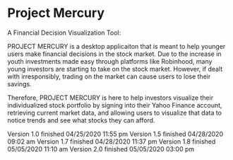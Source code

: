 # Project Mercury
A Financial Decision Visualization Tool:

PROJECT MERCURY is a desktop applicaiton that is meant to help 
younger users make financial decisions in the stock market. Due to the increase in youth 
investments made easy through platforms like Robinhood, many young investors are starting 
to take on the stock market. However, if dealt with irresponsibly, trading on the market 
can cause users to lose their savings. 

Therefore, PROJECT MERCURY is here to help investors visualize their individualized stock 
portfolio by signing into their Yahoo Finance account, retrieving current market data, and 
allowing users to visualize that data to notice trends and see what stocks they can afford.

Version 1.0 finished 04/25/2020 11:55 pm
Version 1.5 finished 04/28/2020 09:02 am
Version 1.7 finished 04/28/2020 11:37 pm
Version 1.8 finished 05/05/2020 11:10 am
Version 2.0 finished 05/05/2020 03:00 pm
